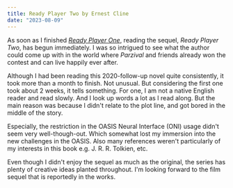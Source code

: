 ```yaml
---
title: Ready Player Two by Ernest Cline
date: "2023-08-09"
---
```


As soon as I finished [_Ready Player One_](/posts/ready-player-one),
reading the sequel, _Ready Player Two_, has begun immediately.
I was so intrigued to see what the author could come up with in the world where _Parzival_ and friends already won the contest and can live happily ever after.

Although I had been reading this 2020-follow-up novel quite consistently, it took more than a month to finish.
Not unusual. But considering the first one took about 2 weeks, it tells something.
For one, I am not a native English reader and read slowly.
And I look up words a lot as I read along.
But the main reason was because I didn't relate to the plot line, and got bored in the middle of the story.

Especially, the restriction in the OASIS Neural Interface (ONI) usage didn't seem very well-though-out.
Which somewhat lost my immersion into the new challenges in the OASIS.
Also many references weren't particularly of my interests in this book e.g. J. R. R. Tolkien, etc.

Even though I didn't enjoy the sequel as much as the original, the series has plenty of creative ideas planted throughout.
I'm looking forward to the film sequel that is reportedly in the works.
